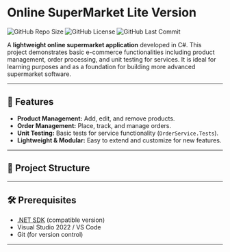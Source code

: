 
# Online SuperMarket Lite Version

![GitHub Repo Size](https://img.shields.io/github/repo-size/alijatoi/Online-SuperMarket-LiteVersion-) 
![GitHub License](https://img.shields.io/github/license/alijatoi/Online-SuperMarket-LiteVersion-) 
![GitHub Last Commit](https://img.shields.io/github/last-commit/alijatoi/Online-SuperMarket-LiteVersion-)

A **lightweight online supermarket application** developed in C#. This project demonstrates basic e-commerce functionalities including product management, order processing, and unit testing for services. It is ideal for learning purposes and as a foundation for building more advanced supermarket software.

---

## 🚀 Features

- **Product Management:** Add, edit, and remove products.  
- **Order Management:** Place, track, and manage orders.  
- **Unit Testing:** Basic tests for service functionality (`OrderService.Tests`).  
- **Lightweight & Modular:** Easy to extend and customize for new features.

---

## 📂 Project Structure


---

## 🛠 Prerequisites

- [.NET SDK](https://dotnet.microsoft.com/download) (compatible version)  
- Visual Studio 2022 / VS Code  
- Git (for version control)  

---

